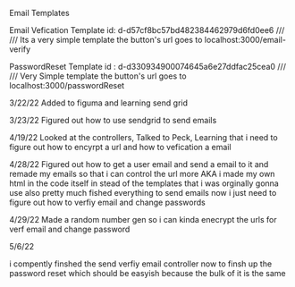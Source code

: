 Email Templates

Email Vefication Template id: d-d57cf8bc57bd482384462979d6fd0ee6 ///
/// Its a very simple template the button's url goes to localhost:3000/email-verify

PasswordReset Template id : d-d330934900074645a6e27ddfac25cea0 ///
/// Very Simple template the button's url goes to localhost:3000/passwordReset


3/22/22
Added to figuma and learning send grid

3/23/22
Figured out how to use sendgrid to send emails 

4/19/22
Looked at the controllers, Talked to Peck, Learning that i need to figure out how to encyrpt a url and how to vefication a email

4/28/22
Figured out how to get a user email and send a email to it and remade my emails so that i can control the url more AKA i made my own html in the code itself in stead of the templates that i was orginally gonna use also pretty much fished everything to send emails now i just need to figure out how to verfiy email and change passwords 

4/29/22 
Made a random number gen so i can kinda enecrypt the urls for verf email and change password 

5/6/22

i compently finshed the send verfiy email controller now to finsh up the password reset which should be easyish because the bulk of it is the same